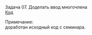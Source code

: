 Задача 07. Доделать ввод многочлена  
[Код](Program.cs)

Примечание:  
доработан исходный код с семинара.